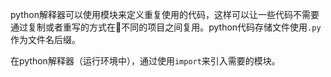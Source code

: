 python解释器可以使用模块来定义重复使用的代码，这样可以让一些代码不需要通过复制或者重写的方式在不同的项目之间复用。python代码存储文件使用```.py```作为文件名后缀。

在python解释器（运行环境中），通过使用```import```来引入需要的模块。
